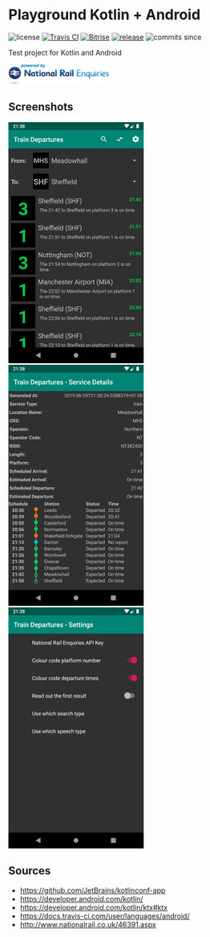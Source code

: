 # Playground Kotlin + Android
![license](https://img.shields.io/github/license/beercan1989/playground-kotlin-android.svg)
[![Travis CI](https://travis-ci.com/beercan1989/playground-kotlin-android.svg?branch=master)](https://travis-ci.com/beercan1989/playground-kotlin-android)
[![Bitrise](https://app.bitrise.io/app/600fc17fdf8f0d46/status.svg?token=K1fbQEnoYufaZn4jVLNMPQ)](https://app.bitrise.io/app/600fc17fdf8f0d46)
[![release](https://img.shields.io/github/release/beercan1989/playground-kotlin-android.svg)](https://github.com/beercan1989/playground-kotlin-android/releases)
![commits since](https://img.shields.io/github/commits-since/beercan1989/playground-kotlin-android/latest.svg)

Test project for Kotlin and Android  

![Powered by National Rail Enquiries](docs/NRE_Powered_logo_small.png "Powered by National Rail Enquiries")
 
## Screenshots
![Search Results](docs/screenshots/search_results_2019-06-29.png "Search Results") 
![Service Details](docs/screenshots/service_details_2019-06-29.png "Service Details") 
![Settings](docs/screenshots/settings_2019-06-29.png "Settings") 

## Sources
 - https://github.com/JetBrains/kotlinconf-app
 - https://developer.android.com/kotlin/
 - https://developer.android.com/kotlin/ktx#ktx
 - https://docs.travis-ci.com/user/languages/android/
 - http://www.nationalrail.co.uk/46391.aspx

